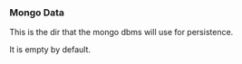 ### Mongo Data
This is the dir that the mongo dbms will use for persistence.

It is empty by default.
